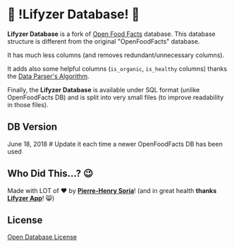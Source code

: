 # 🍏 !Lifyzer Database! 🍓

**Lifyzer Database** is a fork of [Open Food Facts](https://openfoodfacts.org) database. This database structure is different from the original "OpenFoodFacts" database.

It has much less columns (and removes redundant/unnecessary columns).

It adds also some helpful columns (`is_organic`, `is_healthy` columns) thanks the [Data Parser's Algorithm](https://github.com/Lifyzer/Data-Parser-System).

Finally, the **Lifyzer Database** is available under SQL format (unlike OpenFoodFacts DB) and is split into very small files (to improve readability in those files). 


## DB Version

June 18, 2018  # Update it each time a newer OpenFoodFacts DB has been used


## Who Did This...? 😉

Made with LOT of ❤️ by **[Pierre-Henry Soria](http://pierrehenry.be)**! (and in great health **thanks [Lifyzer App](https://lifyzer.com)**! 😸)


## License

[Open Database License](https://opendatacommons.org/licenses/odbl/1.0/)
